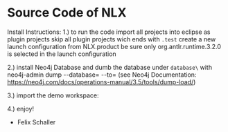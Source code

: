 # Source Code of NLX

Install Instructions: 
1.) to run the code import all projects into eclipse as plugin projects
skip all plugin projects wich ends with `.test`
create a new launch configuration from NLX.product
be sure only org.antlr.runtime.3.2.0 is selected in the launch configuration

2.) install Neo4j Database and dumb the database under `database\` with
neo4j-admin dump --database=<database> --to=<destination-path>
(see Neo4j Documentation: https://neo4j.com/docs/operations-manual/3.5/tools/dump-load/)
  
3.) import the demo workspace:  

4.) enjoy!

- Felix Schaller
